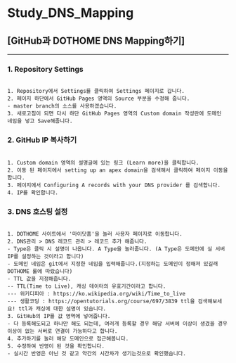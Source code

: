 # Study_DNS_Mapping

## [GitHub과 DOTHOME DNS Mapping하기]
*****
### 1. Repository Settings
<pre><code>
1. Repository에서 Settings를 클릭하여 Settings 페이지로 갑니다.
2. 페이지 하단에서 GitHub Pages 영역의 Source 부분을 수정해 줍니다.
- master branch의 소스를 사용하겠습니다.
3. 새로고침이 되면 다시 하단 GitHub Pages 영역의 Custom domain 작성란에 도메인 네임을 넣고 Save해줍니다.
</code></pre>

### 2. GitHub IP 복사하기
<pre><code>
1. Custom domain 영역의 설명글에 있는 링크 (Learn more)을 클릭합니다.
2. 이동 된 페이지에서 setting up an apex domain을 검색해서 클릭하여 페이지 이동을 합니다.
3. 페이지에서 Configuring A records with your DNS provider 를 검색합니다.
4. IP를 확인합니다.
</code></pre>

### 3. DNS 호스팅 설정
<pre><code>
1. DOTHOME 사이트에서 '마이닷홈'을 눌러 사용자 페이지로 이동합니다.
2. DNS관리 > DNS 레코드 관리 > 레코드 추가 해줍니다.
- Type은 클릭 시 설명이 나옵니다. A Type을 눌러줍니다. (A Type은 도메인에 실 서버 IP를 설정하는 것이라고 합니다)
- 도메인 네임은 git에서 지정한 네임을 입력해줍니다.(지정하는 도메인이 정해져 있길래 DOTHOME 룰에 따랐습니다)
- TTL 값을 지정해줍니다.
-- TTL(Time to Live), 캐싱 데이터의 유효기간이라고 합니다.
--- 위키디피아 : https://ko.wikipedia.org/wiki/Time_to_live
--- 생활코딩 : https://opentutorials.org/course/697/3839 ttl을 검색해보세요! ttl과 캐싱에 대한 설명이 있습니다.
3. GitHub의 IP를 값 영역에 넣어줍니다.
- 다 등록해도되고 하나만 해도 되는데, 여러개 등록할 경우 해당 서버에 이상이 생겼을 경우 이상이 없는 서버로 연결이 가능하다고 합니다.
4. 추가하기를 눌러 해당 도메인으로 접근해봅니다.
5. 수정하여 반영이 된 것을 확인합니다.
- 실시간 반영은 아닌 것 같고 약간의 시간차가 생기는것으로 확인했습니다.
</code></pre>
